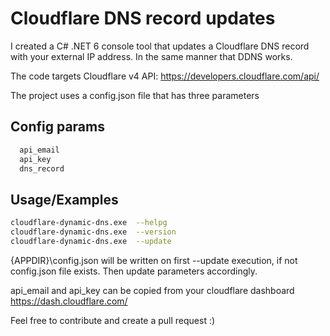 
# Cloudflare DNS record updates

I created a C# .NET 6 console tool that updates a Cloudflare DNS record with your external IP address. In the same manner that DDNS works.

The code targets Cloudflare v4 API: https://developers.cloudflare.com/api/

The project uses a config.json file that has three parameters

## Config params

```bash
  api_email
  api_key
  dns_record
```


## Usage/Examples

```bash
cloudflare-dynamic-dns.exe  --helpg
cloudflare-dynamic-dns.exe  --version
cloudflare-dynamic-dns.exe  --update
```

{APPDIR}\config.json will be written on first --update execution, if not config.json file exists.
Then update parameters accordingly.

api_email and api_key can be copied from your cloudflare dashboard https://dash.cloudflare.com/

Feel free to contribute and create a pull request :)
